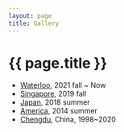 ```yaml
---
layout: page
title: Gallery
---
```


# {{ page.title }}

+ <a href="{{ site.baseurl }}/pages/waterloo.html">Waterloo</a>, 2021 fall ~ Now
+ <a href="{{ site.baseurl }}/pages/singapore.html">Singapore</a>, 2019 fall
+ <a href="{{ site.baseurl }}/pages/japan.html">Japan</a>, 2018 summer
+ <a href="{{ site.baseurl }}/pages/america.html">America</a>, 2014 summer
+ <a href="{{ site.baseurl }}/pages/chengdu.html">Chengdu</a>, China, 1998~2020

